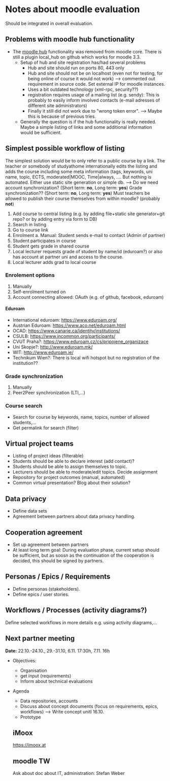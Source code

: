 # Notes about moodle evaluation

Should be integrated in overall evaluation.

## Problems with moodle hub functionality

* The [moodle hub](https://docs.moodle.org/33/en/Hub_administration) functionality was removed from moodle core. There is still a plugin local_hub on github which works for moodle 3.3.
    * Setup of hub and site registration has/had several problems
        * Hub and site should run on ports 80, 443 only
        * Hub and site should not be on localhost (even not for testing, for being online of course it would not work) --> commented out requirement in source code. Set external IP for moodle instances.
        * Uses a bit outdated technology (xml-rpc, security??)
        * registration requires usage of a mailing list (e.g. sendy): This is probably to easily inform involved contacts (e-mail adresses of different site administrators)
        * Finally it still did not work due to "wrong token error". --> Maybe this is because of previous tries.
    * Generally the question is if the hub functionality is really needed. Maybe a simple listing of links and some additional information would be sufficient.

## Simplest possible workflow of listing

The simplest solution would be to only refer to a public course by a link. The teacher or somebody of studyathome internationally edits the listing and adds the course including some meta information (tags, keywords, uni name, topic, ECTS, moderated|MOOC, Time|always, .... But nothing is automated. Either use static site generation or simple db.
--> Do we need account synchronization? (Short term: **no**, Long term: **yes**) Grade synchronization?? (Short term: **no**, Long term: **yes**) Must teachers be allowed to publish their course themselves from within moodle? (probably **not**)

1. Add course to central listing (e.g. by adding file+static site generator+git repo? or by adding entry via form to DB)
2. Search in listing
3. Go to course link
4. Enrolment
    a. Manual: Student sends e-mail to contact (Admin of partner)
5. Student participates in course
6. Student gets grade in shared course
7. Local lecturer requests grade of student by name/id (eduroam?) or also has account at partner uni and access to the course.
8. Local lecturer adds grad to local course

### Enrolement options

1. Manually
2. Self-enrolment turned on
3. Account connecting allowed: OAuth (e.g. of github, facebook, eduroam)

#### Eduroam

* International eduroam: https://www.eduroam.org/
* Austrian Eduroam: https://www.aco.net/eduroam.html
* OCAD: https://www.canarie.ca/identity/institutions/
* CSULB: https://www.incommon.org/participants/
* CVUT Praha?: https://www.eduroam.cz/cs/pripojene_organizace
* Uni Skopje?: http://www.eduroam.mk/
* WIT: http://www.eduroam.ie/
* Technikum Wien?: There is local wifi hotspot but no registration of the institution??

### Grade synchronization

1. Manually
2. Peer2Peer synchronization (LTI,...)

### Course search

* Search for course by keywords, name, topics, number of allowed students,...
* Get permalink for search (filter)

## Virtual project teams

* Listing of project ideas (filterable)
* Students should be able to declare interest (add contact)?
* Students should be able to assign themselves to topic.
* Lecturers should be able to moderate/edit topics. Decide assignment
* Repository for project outcomes (manual, automated)
* Common virtual presentation? Blog about their solution?

## Data privacy

* Define data sets
* Agreement between partners about data privacy handling.

## Cooperation agreement

* Set up agreement between partners
* At least long term goal: During evaluation phase, current setup should be sufficient, but as soosn as the continuation of the cooperation is decided, this should be signed by partners.

## Personas / Epics / Requirements

* Define personas (stakeholders).
* Define epics / user stories.

## Workflows / Processes (activity diagrams?)

Define selected workflows in more details e.g. using activity diagrams,...

## Next partner meeting

**Date:** 22.10.-24.10., 29.-31.10, 6.11. 17:30h, 7.11. 16h

* Objectives:
  * Organisation
  * get input (requirements)
  * Inform about technical evaluations
* Agenda
  * Data repositories, accounts
  * Discuss about concept documents (focus on requirements, epics, workflows) --> Write concept unitl 16.10.
  * Prototype

  ## iMoox
  https://imoox.at

  ## moodle TW
  Ask about doc about IT, administration: Stefan Weber